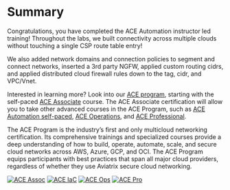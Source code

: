 # Summary  

Congratulations, you have completed the ACE Automation instructor led training!  Throughout the labs, we built connectivity across multiple clouds without touching a single CSP route table entry!

We also added network domains and connection policies to segment and connect networks, inserted a 3rd party NGFW, applied custom routing cidrs, and applied distributed cloud firewall rules down to the tag, cidr, and VPC/Vnet.  

Interested in learning more? Look into our [ACE program](https://aviatrix.com/ace/), starting with the self-paced [ACE Associate](https://aviatrix.com/ace-associate/) course. The ACE Associate certification will allow you to take other advanced courses in the ACE Program, such as [ACE Automation self-paced](https://aviatrix.com/ace-automation/), [ACE Operations](https://aviatrix.com/ace-operations/), and [ACE Professional](https://aviatrix.com/ace-professional/).

The ACE Program is the industry’s first and only multicloud networking certification. Its comprehensive trainings and specialized courses provide a deep understanding of how to build, operate, automate, scale, and secure cloud networks across AWS, Azure, GCP, and OCI. The ACE Program equips participants with best practices that span all major cloud providers, regardless of whether they use Aviatrix secure cloud networking.

[![ACE Assoc](../../docs/_logos/ace_associate_banner.png)](https://aviatrix.com/ace-associate/)
[![ACE IaC](../../docs/_logos/ace_automation_banner.png)](https://aviatrix.com/ace-automation/)
[![ACE Ops](../../docs/_logos/ace_operations_banner.png)](https://aviatrix.com/ace-operations/)
[![ACE Pro](../../docs/_logos/ace_professional_banner.png)](https://aviatrix.com/ace-professional/)
